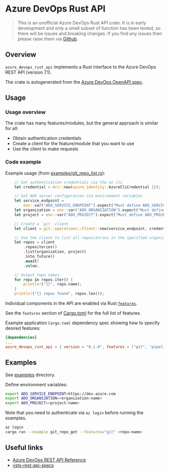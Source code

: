 # Azure DevOps Rust API

> This is an unofficial Azure DevOps Rust API crate.
> It is in early development and only a small subset of function has been tested, so there will be issues and breaking changes.
> If you find any issues then please raise them via [Github](https://github.com/microsoft/azure-devops-rust-api/issues).

## Overview

`azure_devops_rust_api` implements a Rust interface to the Azure DevOps REST API (version 7.1).

The crate is autogenerated from the [Azure DevOps OpenAPI spec](https://github.com/MicrosoftDocs/vsts-rest-api-specs).

## Usage

### Usage overview

The crate has many features/modules, but the general approach is similar for all:

- Obtain authentication credentials
- Create a client for the feature/module that you want to use
- Use the client to make requests

### Code example

Example usage (from [examples/git_repo_list.rs](examples/git_repo_list.rs)):

```rust
    // Get authentication credentials via the az cli
    let credential = Arc::new(azure_identity::AzureCliCredential {});

    // Get ADO server configuration via environment variables
    let service_endpoint =
        env::var("ADO_SERVICE_ENDPOINT").expect("Must define ADO_SERVICE_ENDPOINT");
    let organization = env::var("ADO_ORGANIZATION").expect("Must define ADO_ORGANIZATION");
    let project = env::var("ADO_PROJECT").expect("Must define ADO_PROJECT");

    // Create a `git` client
    let client = git::operations::Client::new(service_endpoint, credential, vec![]);

    // Use the client to list all repositories in the specified organization/project
    let repos = client
        .repositories()
        .list(organization, project)
        .into_future()
        .await?
        .value;

    // Output repo names
    for repo in repos.iter() {
        println!("{}", repo.name);
    }
    println!("{} repos found", repos.len());
```

Individual components in the API are enabled via Rust [`features`](https://doc.rust-lang.org/cargo/reference/features.html).

See the `features` section of [Cargo.toml](Cargo.toml) for the full list of features.

Example application `Cargo.toml` dependency spec showing how to specify desired features:

```toml
[dependencies]
...
azure_devops_rust_api = { version = "0.1.0", features = ["git", "pipelines"] }
```

## Examples

See [examples](examples/) directory.

Define environment variables:

```sh
export ADO_SERVICE_ENDPOINT=https://dev.azure.com
export ADO_ORGANIZATION=<organization-name>
export ADO_PROJECT=<project-name>
```

Note that you need to authenticate via `az login` before running the examples.

```sh
az login
cargo run --example git_repo_get --features="git" <repo-name>
```

## Useful links

- [Azure DevOps REST API Reference](https://docs.microsoft.com/en-us/rest/api/azure/devops/)
- [vsts-rest-api-specs](https://github.com/MicrosoftDocs/vsts-rest-api-specs)
